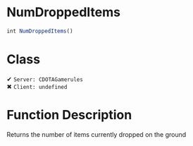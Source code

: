 # NumDroppedItems
```js	
int NumDroppedItems()
```
# Class
✔ `Server: CDOTAGamerules`  
✖ `Client: undefined`  

# Function Description
Returns the number of items currently dropped on the ground
